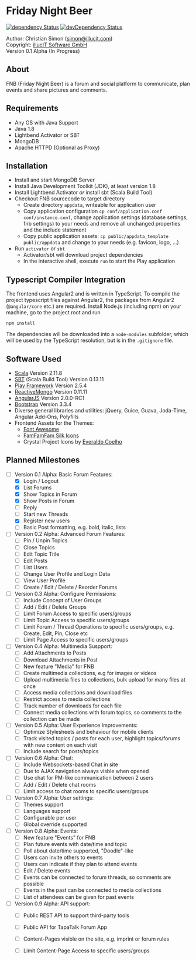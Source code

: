 Friday Night Beer
=================

[![dependency Status](https://david-dm.org/metaxmx/FridayNightBeer/status.svg?branch=master)](https://david-dm.org/metaxmx/FridayNightBeer)
[![devDependency Status](https://david-dm.org/metaxmx/FridayNightBeer/dev-status.svg?branch=master)](https://david-dm.org/metaxmx/FridayNightBeer?type=dev)


Author: Christian Simon (<simon@illucit.com>)  
Copyright: [illucIT Software GmbH](https://www.illucit.com)  
Version 0.1 Alpha (In Progress)

About
-----

FNB (Friday Night Beer) is a forum and social platform to communicate,
plan events and share pictures and comments.

Requirements
------------

* Any OS with Java Support
* Java 1.8
* Lightbend Activator or SBT
* MongoDB
* Apache HTTPD (Optional as Proxy)

Installation
------------

* Install and start MongoDB Server
* Install Java Development Toolkit (JDK), at least version 1.8
* Install Lightbend Activator *or* install sbt (Scala Build Tool)
* Checkout FNB sourcecode to target directory
  * Create directory `appdata`, writeable for application user
  * Copy application configuration `cp conf/application.conf conf/instance.conf`,
    change application settings (database settings, fnb settings) to your needs and
    remove all unchanged properties and the include statement
  * Copy public application assets: `cp public/appdata_template public/appdata` and change to your needs (e.g. favicon, logo, ...)
* Run `activator` or `sbt`
  * Activator/sbt will download project dependencies
  * In the interactive shell, execute `run` to start the Play application

Typescript Compiler Integration
-------------------------------

The frontend uses Angular2 and is written in TypeScript.
To compile the project typescript files against Angular2, the packages from Angular2 (`@angular/core` etc.) are required.
Install Node.js (including npm) on your machine, go to the project root and run
 
    npm install

The dependencies will be downloaded into a `node-modules` subfolder, which will be used by the TypeScript resolution, but is in the `.gitignore` file.

Software Used
-------------

* [Scala](http://www.scala-lang.org/) Version 2.11.8
* [SBT](http://www.scala-sbt.org/) (Scala Build Tool) Version 0.13.11
* [Play Framework](https://www.playframework.com/) Version 2.5.4
* [ReactiveMongo](http://reactivemongo.org/) Version 0.11.11
* [AngularJS](https://angular.io/) Version 2.0.0-RC1
* [Bootstrap](http://getbootstrap.com/) Version 3.3.4
* Diverse general libraries and utilities: jQuery, Guice, Guava, Joda-Time, Angular Add-Ons, Polyfills
* Frontend Assets for the Themes:
  * [Font Awesome](http://fortawesome.github.io/Font-Awesome/)
  * [FamFamFam Silk Icons](http://famfamfam.com/lab/icons/silk/)
  * Crystal Project Icons by [Everaldo Coelho](http://www.everaldo.com)


Planned Milestones
------------------

* [ ] Version 0.1 Alpha: Basic Forum Features:
  * [x] Login / Logout
  * [x] List Forums
  * [x] Show Topics in Forum
  * [x] Show Posts in Forum
  * [ ] Reply
  * [ ] Start new Threads
  * [x] Register new users
  * [ ] Basic Post formatting, e.g. bold, italic, lists
* [ ] Version 0.2 Alpha: Advanced Forum Features:
  * [ ] Pin / Unpin Topics
  * [ ] Close Topics
  * [ ] Edit Topic Title
  * [ ] Edit Posts
  * [ ] List Users
  * [ ] Change User Profile and Login Data
  * [ ] View User Profile
  * [ ] Create / Edit / Delete / Reorder Forums
* [ ] Version 0.3 Alpha: Configure Permissions:
  * [ ] Include Concept of User Groups
  * [ ] Add / Edit / Delete Groups
  * [ ] Limit Forum Access to specific users/groups
  * [ ] Limit Topic Access to specific users/groups
  * [ ] Limit Forum / Thread Operations to specific users/groups, e.g. Create, Edit, Pin, Close etc
  * [ ] Limit Page Access to specific users/groups
* [ ] Version 0.4 Alpha: Multimedia Suspport:
  * [ ] Add Attachments to Posts
  * [ ] Download Attachments in Post
  * [ ] New feature "Media" for FNB
  * [ ] Create multimedia collections, e.g for images or videos
  * [ ] Upload multimedia files to collections, bulk upload for many files at once
  * [ ] Access media collections and download files
  * [ ] Restrict access to media collections
  * [ ] Track number of downloads for each file
  * [ ] Connect media collections with forum topics, so comments to the collection can be made
* [ ] Version 0.5 Alpha: User Experience Improvements:
  * [ ] Optimize Stylesheets and behaviour for mobile clients
  * [ ] Track visited topics / posts for each user, highlight topics/forums with new content on each visit
  * [ ] Include search for posts/topics
* [ ] Version 0.6 Alpha: Chat:
  * [ ] Include Websockets-based Chat in site
  * [ ] Due to AJAX navigation always visble when opened
  * [ ] Use chat for PM-like communication between 2 users
  * [ ] Add / Edit / Delete chat rooms
  * [ ] Limit access to chat rooms to specific users/groups
* [ ] Version 0.7 Alpha: User settings:
  * [ ] Themes support
  * [ ] Languages support
  * [ ] Configurable per user
  * [ ] Global override supported 
* [ ] Version 0.8 Alpha: Events:
  * [ ] New feature "Events" for FNB
  * [ ] Plan future events with date/time and topic
  * [ ] Poll about date/time supported, "Doodle"-like
  * [ ] Users can invite others to events
  * [ ] Users can indicate if they plan to attend events
  * [ ] Edit / Delete events
  * [ ] Events can be connected to forum threads, so comments are possible
  * [ ] Events in the past can be connected to media collections
  * [ ] List of attendees can be given for past events
* [ ] Version 0.9 Alpha: API support:
  * [ ] Public REST API to support third-party tools
  * [ ] Public API for TapaTalk Forum App
  * [ ] Content-Pages visible on the site, e.g. imprint or forum rules
  * [ ] Limit Content-Page Access to specific users/groups

